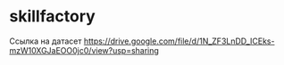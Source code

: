 # skillfactory
Ссылка на датасет https://drive.google.com/file/d/1N_ZF3LnDD_ICEks-mzW10XGJaEOO0jc0/view?usp=sharing
